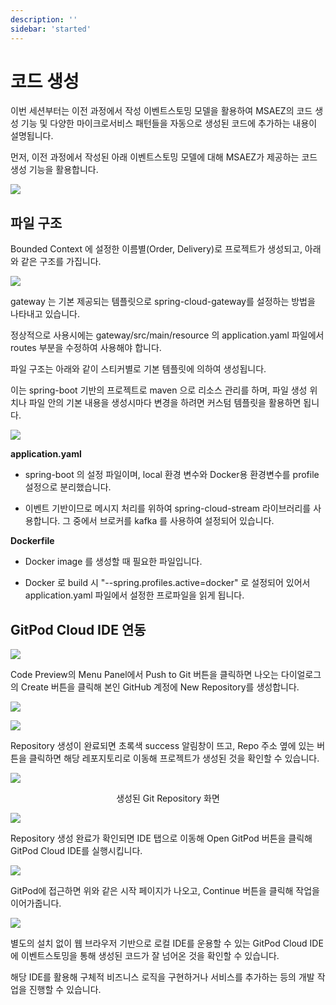 ```yaml
---
description: ''
sidebar: 'started'
---
```

# 코드 생성

이번 세션부터는 이전 과정에서 작성 이벤트스토밍 모델을 활용하여 MSAEZ의 코드 생성 기능 및 다양한 마이크로서비스 패턴들을 자동으로 생성된 코드에 추가하는 내용이 설명됩니다.

먼저, 이전 과정에서 작성된 아래 이벤트스토밍 모델에 대해 MSAEZ가 제공하는 코드 생성 기능을 활용합니다.

![](../../src/img/code1.png)

## 파일 구조

Bounded Context 에 설정한 이름별(Order, Delivery)로 프로젝트가 생성되고, 아래와 같은 구조를 가집니다.

![](../../src/img/code2.png)

gateway 는 기본 제공되는 템플릿으로 spring-cloud-gateway를 설정하는 방법을 나타내고 있습니다.

정상적으로 사용시에는 gateway/src/main/resource 의 application.yaml 파일에서 routes 부분을 수정하여 사용해야 합니다.

파일 구조는 아래와 같이 스티커별로 기본 템플릿에 의하여 생성됩니다. 

이는 spring-boot 기반의 프로젝트로 maven 으로 리소스 관리를 하며, 파일 생성 위치나 파일 안의 기본 내용을 생성시마다 변경을 하려면 커스텀 템플릿을 활용하면 됩니다.

![](../../src/img/image45.png)

**application.yaml**
    
- spring-boot 의 설정 파일이며, local 환경 변수와 Docker용 환경변수를 profile 설정으로
        분리했습니다.
    
- 이벤트 기반이므로 메시지 처리를 위하여 spring-cloud-stream 라이브러리를 사용합니다. 그 중에서 브로커를 kafka 를 사용하여 설정되어 있습니다.

**Dockerfile**
    
- Docker image 를 생성할 때 필요한 파일입니다.
    
- Docker 로 build 시 "--spring.profiles.active=docker" 로 설정되어 있어서 application.yaml 파일에서 설정한 프로파일을 읽게 됩니다.

## GitPod Cloud IDE 연동

![](../../src/img/image46.png)

Code Preview의 Menu Panel에서 Push to Git 버튼을 클릭하면 나오는 다이얼로그의 Create 버튼을 클릭해 본인 GitHub 계정에 New Repository를 생성합니다.

![](../../src/img/image47.png)

![](../../src/img/image48.png)

Repository 생성이 완료되면 초록색 success 알림창이 뜨고, Repo 주소 옆에 있는 버튼을 클릭하면 해당 레포지토리로 이동해 프로젝트가 생성된 것을 확인할 수 있습니다.

![](../../src/img/image49.png)

<p align="center">생성된 Git Repository 화면</p>

![](../../src/img/image52.png)

Repository 생성 완료가 확인되면 IDE 탭으로 이동해 Open GitPod 버튼을 클릭해 GitPod Cloud IDE를 실행시킵니다.

![](../../src/img/image51.png)

GitPod에 접근하면 위와 같은 시작 페이지가 나오고, Continue 버튼을 클릭해 작업을 이어가줍니다.

![](../../src/img/image50.png)

별도의 설치 없이 웹 브라우저 기반으로 로컬 IDE를 운용할 수 있는 GitPod Cloud IDE에 이벤트스토밍을 통해 생성된 코드가 잘 넘어온 것을 확인할 수 있습니다.

해당 IDE를 활용해 구체적 비즈니스 로직을 구현하거나 서비스를 추가하는 등의 개발 작업을 진행할 수 있습니다.
